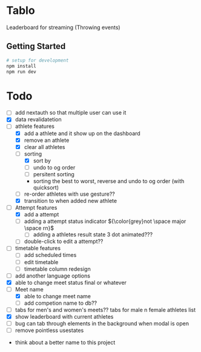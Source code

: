 # Tablo

Leaderboard for streaming (Throwing events)

## Getting Started

```sh
# setup for development
npm install
npm run dev
```

# Todo

- [ ] add nextauth so that multiple user can use it
- [x] data revalidatetion
- [ ] athlete features
  - [x] add a athlete and it show up on the dashboard
  - [x] remove an athlete
  - [x] clear all athletes
  - [ ] sorting
    - [x] sort by
    - [ ] undo to og order
    - [ ] persitent sorting
    - sorting the best to worst, reverse and undo to og order (with quicksort)
  - [ ] re-order athletes with use gesture??
  - [x] transition to when added new athlete
- [ ] Attempt features
  - [x] add a attempt
  - [ ] adding a attempt status indicator ${\color{grey}not \space major \space rn}$
    - [ ] adding a athletes result state 3 dot animated???
  - [ ] double-click to edit a attempt??
- [ ] timetable features
  - [ ] add scheduled times
  - [ ] edit timetable
  - [ ] timetable column redesign
- [ ] add another language options
- [x] able to change meet status final or whatever
- [ ] Meet name
  - [x] able to change meet name
  - [ ] add competion name to db??
- [ ] tabs for men's and women's meets?? tabs for male n female athletes list
- [x] show leaderboard with current athletes
- [ ] bug can tab through elements in the background when modal is open
- [ ] remove pointless usestates
- think about a better name to this project
